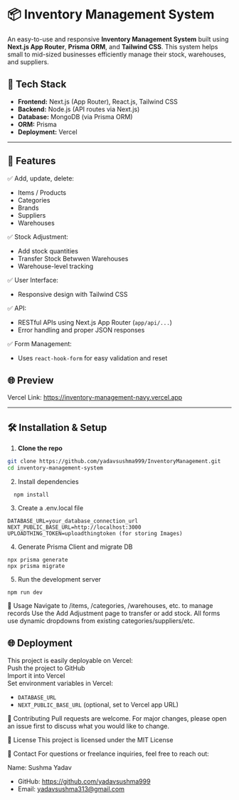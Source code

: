 # 📦 Inventory Management System

An easy-to-use and responsive **Inventory Management System** built using **Next.js App Router**, **Prisma ORM**, and **Tailwind CSS**. This system helps small to mid-sized businesses efficiently manage their stock, warehouses, and suppliers.

## 🚀 Tech Stack

- **Frontend:** Next.js (App Router), React.js, Tailwind CSS
- **Backend:** Node.js (API routes via Next.js)
- **Database:** MongoDB (via Prisma ORM)
- **ORM:** Prisma
- **Deployment:** Vercel

---

## 🌟 Features

✅ Add, update, delete:
- Items / Products
- Categories
- Brands
- Suppliers
- Warehouses

✅ Stock Adjustment:
- Add stock quantities
- Transfer Stock Betwwen Warehouses
- Warehouse-level tracking

✅ User Interface:
- Responsive design with Tailwind CSS

✅ API:
- RESTful APIs using Next.js App Router (`app/api/...`)
- Error handling and proper JSON responses

✅ Form Management:
- Uses `react-hook-form` for easy validation and reset

## 🌐 Preview
Vercel Link: https://inventory-management-navy.vercel.app

---
## 🛠️ Installation & Setup

1. **Clone the repo**
```bash
git clone https://github.com/yadavsushma999/InventoryManagement.git
cd inventory-management-system
```

2. Install dependencies
 ```
   npm install
```

3. Create a .env.local file
```
DATABASE_URL=your_database_connection_url
NEXT_PUBLIC_BASE_URL=http://localhost:3000
UPLOADTHING_TOKEN=uploadthingtoken (for storing Images)
```

4. Generate Prisma Client and migrate DB
```
npx prisma generate
npx prisma migrate 
```
5. Run the development server
```
npm run dev
```

🧪 Usage
Navigate to /items, /categories, /warehouses, etc. to manage records
Use the Add Adjustment page to transfer or add stock.
All forms use dynamic dropdowns from existing categories/suppliers/etc.

## 🌐 Deployment

This project is easily deployable on Vercel:  
Push the project to GitHub  
Import it into Vercel  
Set environment variables in Vercel:  
- `DATABASE_URL`  
- `NEXT_PUBLIC_BASE_URL` (optional, set to Vercel app URL)

 
🙌 Contributing
Pull requests are welcome. For major changes, please open an issue first to discuss what you would like to change.

📄 License
This project is licensed under the MIT License

📧 Contact
For questions or freelance inquiries, feel free to reach out:

Name: Sushma Yadav
- GitHub: https://github.com/yadavsushma999
- Email: yadavsushma313@gmail.com







